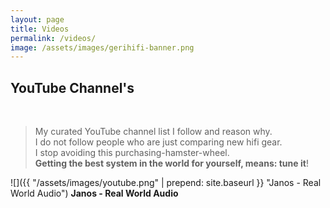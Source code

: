 ```yaml
---
layout: page
title: Videos
permalink: /videos/
image: /assets/images/gerihifi-banner.png
---
```


## YouTube Channel's
<br />

>My curated YouTube channel list I follow and reason why. \
>I do not follow people who are just comparing new hifi gear. \
>I stop avoiding this purchasing-hamster-wheel. \
>**Getting the best system in the world for yourself, means: tune it**!

![]({{ "/assets/images/youtube.png" | prepend: site.baseurl }} "Janos - Real World Audio") **Janos - Real World Audio**
